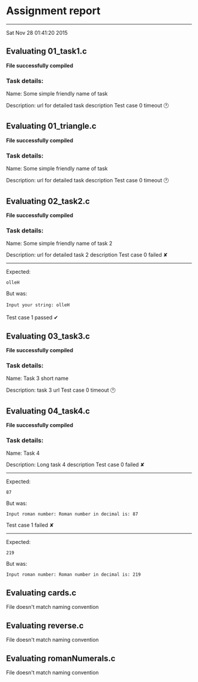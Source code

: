 # Assignment report
---
Sat Nov 28 01:41:20 2015

## Evaluating 01_task1.c

**File successfully compiled**

### Task details:

Name: Some simple friendly name of task

Description: url for detailed task description
Test case 0 timeout 🕐
## Evaluating 01_triangle.c

**File successfully compiled**

### Task details:

Name: Some simple friendly name of task

Description: url for detailed task description
Test case 0 timeout 🕐
## Evaluating 02_task2.c

**File successfully compiled**

### Task details:

Name: Some simple friendly name of task 2

Description: url for detailed task 2 description
Test case 0 failed ✘ 

---
Expected:
```
olleH
```
But was:
```
Input your string: olleH
```
Test case 1 passed ✔︎ 
## Evaluating 03_task3.c

**File successfully compiled**

### Task details:

Name: Task 3 short name

Description: task 3 url
Test case 0 timeout 🕐
## Evaluating 04_task4.c

**File successfully compiled**

### Task details:

Name: Task 4

Description: Long task 4 description
Test case 0 failed ✘ 

---
Expected:
```
87
```
But was:
```
Input roman number: Roman number in decimal is: 87
```
Test case 1 failed ✘ 

---
Expected:
```
219
```
But was:
```
Input roman number: Roman number in decimal is: 219
```
## Evaluating cards.c

File doesn't match naming convention

## Evaluating reverse.c

File doesn't match naming convention

## Evaluating romanNumerals.c

File doesn't match naming convention

